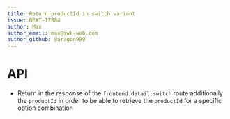 ```yaml
---
title: Return productId in switch variant
issue: NEXT-17884
author: Max
author_email: max@swk-web.com
author_github: @aragon999
---
```

# API
* Return in the response of the `frontend.detail.switch` route additionally the `productId` in order to be able to retrieve the `productId` for a specific option combination
